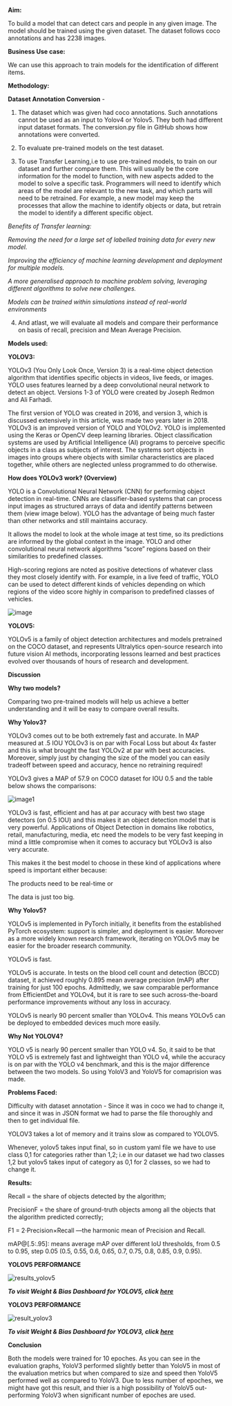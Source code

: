 **Aim:**

To build a model that can detect cars and people in any given image. The model should be trained using the given dataset. The dataset follows coco annotations and has 2238 images.
 
**Business Use case:**

We can use this approach to train models for the identification of different items.

**Methodology:**

**Dataset Annotation Conversion** - 

1) The dataset which was given had coco annotations. Such annotations cannot be used as an input to Yolov4 or Yolov5. They both had different input dataset formats. The conversion.py file in GitHub shows how annotations were converted.

2) To evaluate pre-trained models on the test dataset.

3) To use Transfer Learning,i.e to use pre-trained models, to train on our dataset and further compare them. This will usually be the core information for the model to function, with new aspects added to the model to solve a specific task. Programmers will need to identify which areas of the model are relevant to the new task, and which parts will need to be retrained. For example, a new model may keep the processes that allow the machine to identify objects or data, but retrain the model to identify a different specific object. 

_Benefits of Transfer learning:_

_Removing the need for a large set of labelled training data for every new model._

_Improving the efficiency of machine learning development and deployment for multiple models._

_A more generalised approach to machine problem solving, leveraging different algorithms to solve new challenges._

_Models can be trained within simulations instead of real-world environments_

4) And atlast, we will evaluate all models and compare their performance on basis of recall, precision and Mean Average Precision.

**Models used:**

**YOLOV3:**

YOLOv3 (You Only Look Once, Version 3) is a real-time object detection algorithm that identifies specific objects in videos, live feeds, or images. YOLO uses features learned by a deep convolutional neural network to detect an object. Versions 1-3 of YOLO were created by Joseph Redmon and Ali Farhadi.

The first version of YOLO was created in 2016, and version 3, which is discussed extensively in this article, was made two years later in 2018. YOLOv3 is an improved version of YOLO and YOLOv2. YOLO is implemented using the Keras or OpenCV deep learning libraries.
Object classification systems are used by Artificial Intelligence (AI) programs to perceive specific objects in a class as subjects of interest. The systems sort objects in images into groups where objects with similar characteristics are placed together, while others are neglected unless programmed to do otherwise.

**How does YOLOv3 work? (Overview)**

YOLO is a Convolutional Neural Network (CNN) for performing object detection in real-time. CNNs are classifier-based systems that can process input images as structured arrays of data and identify patterns between them (view image below). YOLO has the advantage of being much faster than other networks and still maintains accuracy.

It allows the model to look at the whole image at test time, so its predictions are informed by the global context in the image. YOLO and other convolutional neural network algorithms “score” regions based on their similarities to predefined classes.

High-scoring regions are noted as positive detections of whatever class they most closely identify with. For example, in a live feed of traffic, YOLO can be used to detect different kinds of vehicles depending on which regions of the video score highly in comparison to predefined classes of vehicles.

![image](https://viso.ai/wp-content/uploads/2021/02/YOLOv3-how-it-works.jpg)



**YOLOV5:** 

YOLOv5 is a family of object detection architectures and models pretrained on the COCO dataset, and represents Ultralytics open-source research into future vision AI methods, incorporating lessons learned and best practices evolved over thousands of hours of research and development.

**Discussion**

**Why two models?**

Comparing two pre-trained models will help us achieve a better understanding and it will be easy to compare overall results.

**Why Yolov3?**

YOLOv3 comes out to be both extremely fast and accurate. In MAP measured at .5 IOU YOLOv3 is on par with Focal Loss but about 4x faster and this is what brought the fast YOLOv2 at par with best accuracies. Moreover, simply just by changing the size of the model you can easily tradeoff between speed and accuracy, hence no retraining required!

YOLOv3 gives a MAP of 57.9 on COCO dataset for IOU 0.5 and the table below shows the comparisons:

![image1](https://github.com/SajalSinha/Car_and_person/blob/main/7b4774b3-8ab1-4099-9b3f-df027520f383.jpg)

YOLOv3 is fast, efficient and has at par accuracy with best two stage detectors (on 0.5 IOU) and this makes it an object detection model that is very powerful. Applications of Object Detection in domains like robotics, retail, manufacturing, media, etc need the models to be very fast keeping in mind a little compromise when it comes to accuracy but YOLOv3 is also very accurate.

This makes it the best model to choose in these kind of applications where speed is important either because:

The products need to be real-time or

The data is just too big.

**Why Yolov5?**

YOLOv5 is implemented in PyTorch initially, it benefits from the established PyTorch ecosystem: support is simpler, and deployment is easier. Moreover as a more widely known research framework, iterating on YOLOv5 may be easier for the broader research community.

YOLOv5 is fast.

YOLOv5 is accurate. In tests on the blood cell count and detection (BCCD) dataset, it achieved roughly 0.895 mean average precision (mAP) after training for just 100 epochs. Admittedly, we saw comparable performance from EfficientDet and YOLOv4, but it is rare to see such across-the-board performance improvements without any loss in accuracy.

YOLOv5 is nearly 90 percent smaller than YOLOv4. This means YOLOv5 can be deployed to embedded devices much more easily.

**Why Not YOLOV4?**

YOLO v5 is nearly 90 percent smaller than YOLO v4. So, it said to be that YOLO v5 is extremely fast and lightweight than YOLO v4, while the accuracy is on par with the YOLO v4 benchmark, and this is the major difference between the two models. So using YoloV3 and YoloV5 for comaprision was made.


**Problems Faced:**

Difficulty with dataset annotation - Since it was in coco we had to change it, and since it was in JSON format we had to parse the file thoroughly and then to get individual file.

YOLOV3 takes a lot of memory and it trains slow as compared to YOLOV5.

Whenever, yolov5 takes input final, so in custom yaml file we have to use class 0,1 for categories rather than 1,2; i.e in our dataset we had two classes 1,2 but yolov5 takes input of category as 0,1 for 2 classes, so we had to change it.

**Results:**

Recall = the share of objects detected by the algorithm;

PrecisionF = the share of ground-truth objects among all the objects that the algorithm predicted correctly;

F1 = 2·Precision×Recall —the harmonic mean of Precision and Recall.

mAP@[.5:.95]: means average mAP over different IoU thresholds, from 0.5 to 0.95, step 0.05 (0.5, 0.55, 0.6, 0.65, 0.7, 0.75, 0.8, 0.85, 0.9, 0.95).

**YOLOV5 PERFORMANCE**


![results_yolov5](https://github.com/SajalSinha/Car_and_person/blob/main/yolov5%20results.png)

_**To visit Weight & Bias Dashboard for YOLOV5, click [here](https://wandb.ai/sajalsinha/YOLOv5/runs/31pj9lb8?workspace=user-sajalsinha)**_


**YOLOV3 PERFORMANCE**

![result_yolov3](https://github.com/SajalSinha/Car_and_person/blob/main/Yolov3%20results.png)

_**To visit Weight & Bias Dashboard for YOLOV3, click [here](https://wandb.ai/sajalsinha/YOLOv3/runs/2grnztes?workspace=user-sajalsinha)**_

**Conclusion**

Both the models were trained for 10 epoches. As you can see in the evaluation graphs, YoloV3 performed slightly better than YoloV5 in most of the evaluation metrics but when compared to size and speed then YoloV5 performed well as compared to YoloV3. Due to less number of epoches, we might have got this result, and thier is a high possibility of YoloV5 out-performing YoloV3 when significant number of epoches are used.

